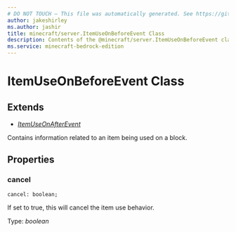 ```yaml
---
# DO NOT TOUCH — This file was automatically generated. See https://github.com/mojang/minecraftapidocsgenerator to modify descriptions, examples, etc.
author: jakeshirley
ms.author: jashir
title: minecraft/server.ItemUseOnBeforeEvent Class
description: Contents of the @minecraft/server.ItemUseOnBeforeEvent class.
ms.service: minecraft-bedrock-edition
---
```

# ItemUseOnBeforeEvent Class

## Extends
- [*ItemUseOnAfterEvent*](ItemUseOnAfterEvent.md)

Contains information related to an item being used on a block.

## Properties

### **cancel**
`cancel: boolean;`

If set to true, this will cancel the item use behavior.

Type: *boolean*
